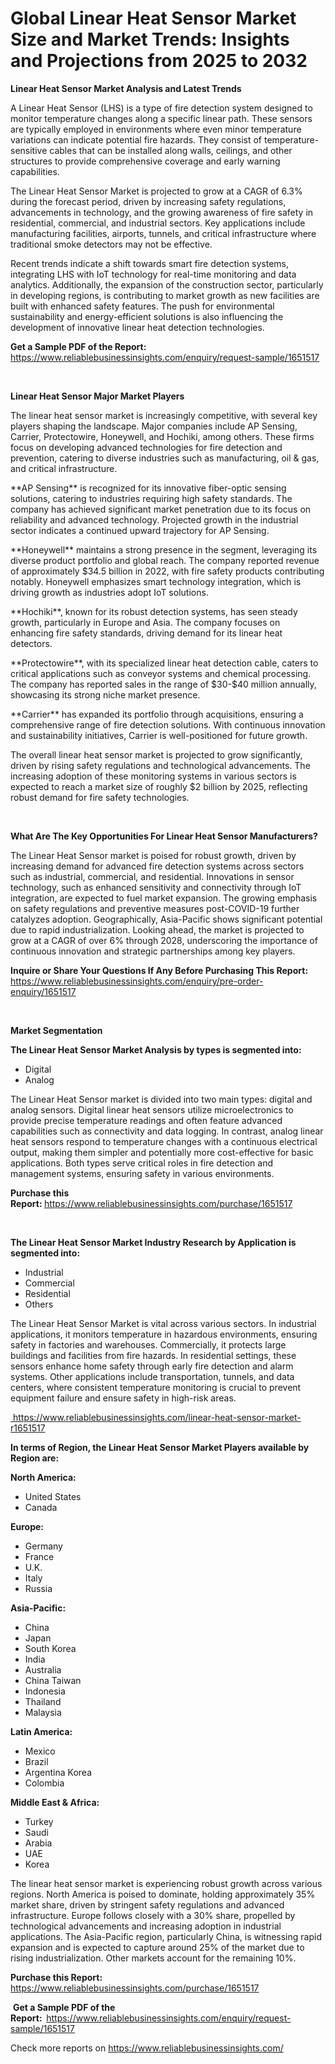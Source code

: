 <p><h1>Global Linear Heat Sensor Market Size and Market Trends: Insights and Projections from 2025 to 2032</h1></p><p><strong>Linear Heat Sensor Market Analysis and Latest Trends</strong></p>
<p><p>A Linear Heat Sensor (LHS) is a type of fire detection system designed to monitor temperature changes along a specific linear path. These sensors are typically employed in environments where even minor temperature variations can indicate potential fire hazards. They consist of temperature-sensitive cables that can be installed along walls, ceilings, and other structures to provide comprehensive coverage and early warning capabilities.</p><p>The Linear Heat Sensor Market is projected to grow at a CAGR of 6.3% during the forecast period, driven by increasing safety regulations, advancements in technology, and the growing awareness of fire safety in residential, commercial, and industrial sectors. Key applications include manufacturing facilities, airports, tunnels, and critical infrastructure where traditional smoke detectors may not be effective.</p><p>Recent trends indicate a shift towards smart fire detection systems, integrating LHS with IoT technology for real-time monitoring and data analytics. Additionally, the expansion of the construction sector, particularly in developing regions, is contributing to market growth as new facilities are built with enhanced safety features. The push for environmental sustainability and energy-efficient solutions is also influencing the development of innovative linear heat detection technologies.</p></p>
<p><strong>Get a Sample PDF of the Report:&nbsp;</strong> <a href="https://www.reliablebusinessinsights.com/enquiry/request-sample/1651517?utm_campaign=2731&utm_medium=2&utm_source=Github&utm_content=ia&utm_term=08042025&utm_id=linear-heat-sensor">https://www.reliablebusinessinsights.com/enquiry/request-sample/1651517</a></p>
<p>&nbsp;</p>
<p><strong>Linear Heat Sensor Major Market Players</strong></p>
<p><p>The linear heat sensor market is increasingly competitive, with several key players shaping the landscape. Major companies include AP Sensing, Carrier, Protectowire, Honeywell, and Hochiki, among others. These firms focus on developing advanced technologies for fire detection and prevention, catering to diverse industries such as manufacturing, oil & gas, and critical infrastructure.</p><p>**AP Sensing** is recognized for its innovative fiber-optic sensing solutions, catering to industries requiring high safety standards. The company has achieved significant market penetration due to its focus on reliability and advanced technology. Projected growth in the industrial sector indicates a continued upward trajectory for AP Sensing.</p><p>**Honeywell** maintains a strong presence in the segment, leveraging its diverse product portfolio and global reach. The company reported revenue of approximately $34.5 billion in 2022, with fire safety products contributing notably. Honeywell emphasizes smart technology integration, which is driving growth as industries adopt IoT solutions.</p><p>**Hochiki**, known for its robust detection systems, has seen steady growth, particularly in Europe and Asia. The company focuses on enhancing fire safety standards, driving demand for its linear heat detectors.</p><p>**Protectowire**, with its specialized linear heat detection cable, caters to critical applications such as conveyor systems and chemical processing. The company has reported sales in the range of $30-$40 million annually, showcasing its strong niche market presence.</p><p>**Carrier** has expanded its portfolio through acquisitions, ensuring a comprehensive range of fire detection solutions. With continuous innovation and sustainability initiatives, Carrier is well-positioned for future growth.</p><p>The overall linear heat sensor market is projected to grow significantly, driven by rising safety regulations and technological advancements. The increasing adoption of these monitoring systems in various sectors is expected to reach a market size of roughly $2 billion by 2025, reflecting robust demand for fire safety technologies.</p></p>
<p>&nbsp;</p>
<p><strong>What Are The Key Opportunities For Linear Heat Sensor Manufacturers?</strong></p>
<p><p>The Linear Heat Sensor market is poised for robust growth, driven by increasing demand for advanced fire detection systems across sectors such as industrial, commercial, and residential. Innovations in sensor technology, such as enhanced sensitivity and connectivity through IoT integration, are expected to fuel market expansion. The growing emphasis on safety regulations and preventive measures post-COVID-19 further catalyzes adoption. Geographically, Asia-Pacific shows significant potential due to rapid industrialization. Looking ahead, the market is projected to grow at a CAGR of over 6% through 2028, underscoring the importance of continuous innovation and strategic partnerships among key players.</p></p>
<p><strong>Inquire or Share Your Questions If Any Before Purchasing This Report:</strong> <a href="https://www.reliablebusinessinsights.com/enquiry/pre-order-enquiry/1651517?utm_campaign=2731&utm_medium=2&utm_source=Github&utm_content=ia&utm_term=08042025&utm_id=linear-heat-sensor">https://www.reliablebusinessinsights.com/enquiry/pre-order-enquiry/1651517</a></p>
<p>&nbsp;</p>
<p><strong>Market Segmentation</strong></p>
<p><strong>The Linear Heat Sensor Market Analysis by types is segmented into:</strong></p>
<p><ul><li>Digital</li><li>Analog</li></ul></p>
<p><p>The Linear Heat Sensor market is divided into two main types: digital and analog sensors. Digital linear heat sensors utilize microelectronics to provide precise temperature readings and often feature advanced capabilities such as connectivity and data logging. In contrast, analog linear heat sensors respond to temperature changes with a continuous electrical output, making them simpler and potentially more cost-effective for basic applications. Both types serve critical roles in fire detection and management systems, ensuring safety in various environments.</p></p>
<p><strong>Purchase this Report:&nbsp;</strong><a href="https://www.reliablebusinessinsights.com/purchase/1651517?utm_campaign=2731&utm_medium=2&utm_source=Github&utm_content=ia&utm_term=08042025&utm_id=linear-heat-sensor">https://www.reliablebusinessinsights.com/purchase/1651517</a></p>
<p>&nbsp;</p>
<p><strong>The Linear Heat Sensor Market Industry Research by Application is segmented into:</strong></p>
<p><ul><li>Industrial</li><li>Commercial</li><li>Residential</li><li>Others</li></ul></p>
<p><p>The Linear Heat Sensor Market is vital across various sectors. In industrial applications, it monitors temperature in hazardous environments, ensuring safety in factories and warehouses. Commercially, it protects large buildings and facilities from fire hazards. In residential settings, these sensors enhance home safety through early fire detection and alarm systems. Other applications include transportation, tunnels, and data centers, where consistent temperature monitoring is crucial to prevent equipment failure and ensure safety in high-risk areas.</p></p>
<p><a href="https://www.reliablebusinessinsights.com/linear-heat-sensor-market-r1651517?utm_campaign=2731&utm_medium=2&utm_source=Github&utm_content=ia&utm_term=08042025&utm_id=linear-heat-sensor">&nbsp;https://www.reliablebusinessinsights.com/linear-heat-sensor-market-r1651517</a></p>
<p><strong>In terms of Region, the Linear Heat Sensor Market Players available by Region are:</strong></p>
<p>
    <p> <strong> North America: </strong>
        <ul>
            <li>United States</li>
            <li>Canada</li>
        </ul>
        </p> 
    <p> <strong> Europe: </strong>
        <ul>
            <li>Germany</li>
            <li>France</li>
            <li>U.K.</li>
            <li>Italy</li>
            <li>Russia</li>
        </ul>
        </p> 
    <p> <strong> Asia-Pacific: </strong>
        <ul>
            <li>China</li>
            <li>Japan</li>
            <li>South Korea</li>
            <li>India</li>
            <li>Australia</li>
            <li>China Taiwan</li>
            <li>Indonesia</li>
            <li>Thailand</li>
            <li>Malaysia</li>
        </ul>
        </p> 
    <p> <strong> Latin America: </strong>
        <ul>
            <li>Mexico</li>
            <li>Brazil</li>
            <li>Argentina Korea</li>
            <li>Colombia</li>
        </ul>
        </p> 
    <p> <strong> Middle East & Africa: </strong>
        <ul>
            <li>Turkey</li>
            <li>Saudi</li>
            <li>Arabia</li>
            <li>UAE</li>
            <li>Korea</li>
        </ul>
    </p>
    </p>
<p><p>The linear heat sensor market is experiencing robust growth across various regions. North America is poised to dominate, holding approximately 35% market share, driven by stringent safety regulations and advanced infrastructure. Europe follows closely with a 30% share, propelled by technological advancements and increasing adoption in industrial applications. The Asia-Pacific region, particularly China, is witnessing rapid expansion and is expected to capture around 25% of the market due to rising industrialization. Other markets account for the remaining 10%.</p></p>
<p><strong>Purchase this Report: </strong><a href="https://www.reliablebusinessinsights.com/purchase/1651517?utm_campaign=2731&utm_medium=2&utm_source=Github&utm_content=ia&utm_term=08042025&utm_id=linear-heat-sensor">https://www.reliablebusinessinsights.com/purchase/1651517</a></p>
<p>&nbsp;<strong>Get a Sample PDF of the Report:&nbsp;&nbsp;</strong><a href="https://www.reliablebusinessinsights.com/enquiry/request-sample/1651517?utm_campaign=2731&utm_medium=2&utm_source=Github&utm_content=ia&utm_term=08042025&utm_id=linear-heat-sensor">https://www.reliablebusinessinsights.com/enquiry/request-sample/1651517</a></p>
<p><strong></strong></p>
<p>Check more reports on <a href="https://www.reliablebusinessinsights.com/?utm_campaign=2731&utm_medium=2&utm_source=Github&utm_content=ia&utm_term=08042025&utm_id=linear-heat-sensor">https://www.reliablebusinessinsights.com/</a></p>